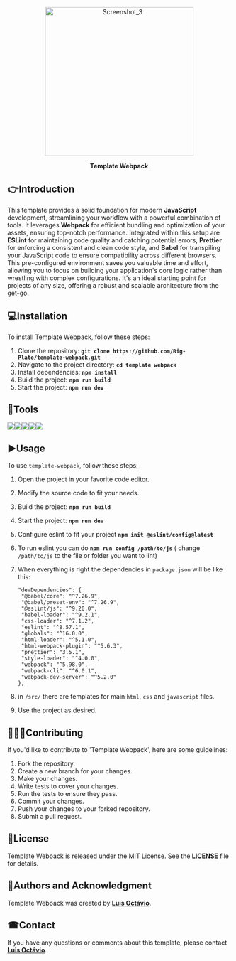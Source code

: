 <p align="center">
<img style="margin: auto" width="335" alt="Screenshot_3" src="https://github.com/webpack/media/blob/master/logo/icon.svg" />
</p>

<p align="center"><strong>Template Webpack</strong></p>

## 👉**Introduction**

<p>This template provides a solid foundation for modern <strong>JavaScript</strong> development, streamlining your workflow with a powerful combination of tools.  It leverages <strong>Webpack</strong> for efficient bundling and optimization of your assets, ensuring top-notch performance.  Integrated within this setup are <strong>ESLint</strong> for maintaining code quality and catching potential errors, <strong>Prettier</strong> for enforcing a consistent and clean code style, and <strong>Babel</strong> for transpiling your JavaScript code to ensure compatibility across different browsers.  This pre-configured environment saves you valuable time and effort, allowing you to focus on building your application's core logic rather than wrestling with complex configurations.  It's an ideal starting point for projects of any size, offering a robust and scalable architecture from the get-go.</p>

## 💻**Installation**

To install Template Webpack, follow these steps:

1. Clone the repository: **`git clone https://github.com/Big-Plato/template-webpack.git`**
2. Navigate to the project directory: **`cd template webpack`**
3. Install dependencies: **`npm install`**
4. Build the project: **`npm run build`**
5. Start the project: **`npm run dev`**

## 🔩**Tools**
<div style="display: flex">
<img src="https://img.shields.io/badge/webpack-black?style=plastic&logo=webpack"/>
<img src="https://img.shields.io/badge/npm-black?style=plastic&logo=npm"/>
<img src="https://img.shields.io/badge/eslint-black?style=plastic&logo=eslint"/>
<img src="https://img.shields.io/badge/prettier-black?style=plastic&logo=prettier"/>
<img src="https://img.shields.io/badge/babel-black?style=plastic&logo=babel"/>
</div>

## ▶**Usage**

To use `template-webpack`, follow these steps:

1. Open the project in your favorite code editor.
2. Modify the source code to fit your needs.
3. Build the project: **`npm run build`**
4. Start the project: **`npm run dev`**
5. Configure eslint to fit your project **`npm init @eslint/config@latest`**
6. To run eslint you can do **`npm run config /path/to/js`** ( change `/path/to/js` to the file or folder you want to lint)
7. When everything is right the dependencies in `package.json` will be like this:

   ```
   "devDependencies": {
    "@babel/core": "^7.26.9",
    "@babel/preset-env": "^7.26.9",
    "@eslint/js": "^9.20.0",
    "babel-loader": "^9.2.1",
    "css-loader": "^7.1.2",
    "eslint": "^8.57.1",
    "globals": "^16.0.0",
    "html-loader": "^5.1.0",
    "html-webpack-plugin": "^5.6.3",
    "prettier": "3.5.1",
    "style-loader": "^4.0.0",
    "webpack": "^5.98.0",
    "webpack-cli": "^6.0.1",
    "webpack-dev-server": "^5.2.0"
   },
10. in `/src/` there are templates for main `html`, `css` and `javascript` files. 
9. Use the project as desired.


## 🧑‍🤝‍🧑**Contributing**

If you'd like to contribute to 'Template Webpack', here are some guidelines:

1. Fork the repository.
2. Create a new branch for your changes.
3. Make your changes.
4. Write tests to cover your changes.
5. Run the tests to ensure they pass.
6. Commit your changes.
7. Push your changes to your forked repository.
8. Submit a pull request.

## 📖**License**

Template Webpack is released under the MIT License. See the **[LICENSE](https://www.blackbox.ai/share/LICENSE)** file for details.

## 🙋**Authors and Acknowledgment**

Template Webpack was created by **[Luis Octávio](https://github.com/Big-Plato)**.

<!--
Additional contributors include:

 - **[Contributor Name](https://github.com/contributor-name)**
- **[Another Contributor](https://github.com/another-contributor)** -->

<!--
## 🔏**Code of Conduct**

Please note that this project is released with a Contributor Code of Conduct. By participating in this project, you agree to abide by its terms. See the **[CODE_OF_CONDUCT.md](https://www.blackbox.ai/share/CODE_OF_CONDUCT.md)** file for more information. -->

## ☎**Contact**

If you have any questions or comments about this template, please contact **[Luis Octávio](luisoctavius.sc@gmail.com)**.

